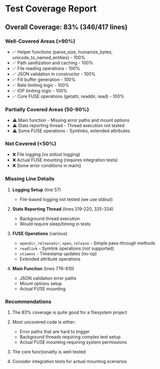 # Test Coverage Report

## Overall Coverage: 83% (346/417 lines)

### Well-Covered Areas (>90%)
- ✅ Helper functions (parse_size, humanize_bytes, unicode_to_named_entities) - 100%
- ✅ Path sanitization and caching - 100%
- ✅ File reading operations - 100%
- ✅ JSON validation in constructor - 100%
- ✅ Fill buffer generation - 100%
- ✅ Rate limiting logic - 100%
- ✅ IOP limiting logic - 100%
- ✅ Core FUSE operations (getattr, readdir, read) - 100%

### Partially Covered Areas (50-90%)
- ⚠️ Main function - Missing error paths and mount options
- ⚠️ Stats reporting thread - Thread execution not tested
- ⚠️ Some FUSE operations - Symlinks, extended attributes

### Not Covered (<50%)
- ❌ File logging (vs stdout logging)
- ❌ Actual FUSE mounting (requires integration tests)
- ❌ Some error conditions in main()

### Missing Line Details

1. **Logging Setup** (line 57)
   - File-based logging not tested (we use stdout)

2. **Stats Reporting Thread** (lines 219-220, 325-334)
   - Background thread execution
   - Would require sleep/timing in tests

3. **FUSE Operations** (various)
   - `opendir`, `releasedir`, `open`, `release` - Simple pass-through methods
   - `readlink` - Symlink operations (not supported)
   - `utimens` - Timestamp updates (no-op)
   - Extended attribute operations

4. **Main Function** (lines 776-810)
   - JSON validation error paths
   - Mount options setup
   - Actual FUSE mounting

### Recommendations

1. The 83% coverage is quite good for a filesystem project
2. Most uncovered code is either:
   - Error paths that are hard to trigger
   - Background threads requiring complex test setup
   - Actual FUSE mounting requiring system permissions
   
3. The core functionality is well-tested
4. Consider integration tests for actual mounting scenarios